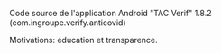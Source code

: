 Code source de l'application Android "TAC Verif" 1.8.2 (com.ingroupe.verify.anticovid)

Motivations: éducation et transparence.
